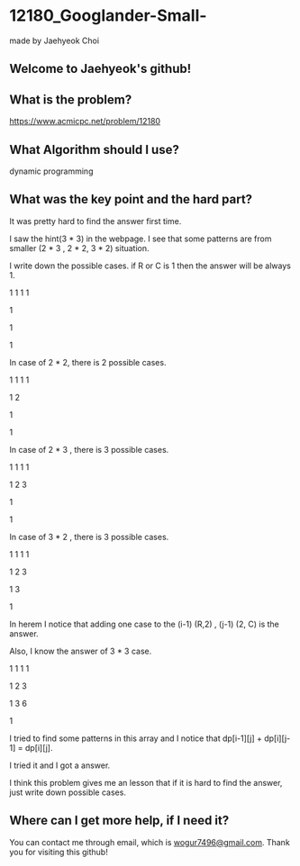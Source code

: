 # 12180_Googlander-Small-

made by Jaehyeok Choi

## Welcome to Jaehyeok's github!

## What is the problem?

https://www.acmicpc.net/problem/12180

## What Algorithm should I use?

dynamic programming

## What was the key point and the hard part?

It was pretty hard to find the answer first time. 

I saw the hint(3 * 3) in the webpage. I see that some patterns are from smaller (2 * 3 , 2 * 2, 3 * 2) situation.

I write down the possible cases. if R or C is 1 then the answer will be always 1.

1 1 1 1

1

1

1

In case of 2 * 2, there is 2 possible cases.

1 1 1 1

1 2

1

1

In case of 2 * 3 , there is 3 possible cases.

1 1 1 1

1 2 3

1

1

In case of 3 * 2 , there is 3 possible cases.

1 1 1 1

1 2 3

1 3

1

In herem I notice that adding one case to the (i-1) (R,2)  , (j-1) (2, C) is the answer.

Also, I know the answer of 3 * 3 case.

1 1 1 1

1 2 3

1 3 6

1

I tried to find some patterns in this array and I notice that dp[i-1][j] + dp[i][j-1] = dp[i][j].

I tried it and I got a answer.

I think this problem gives me an lesson that if it is hard to find the answer, just write down possible cases.

## Where can I get more help, if I need it?

You can contact me through email, which is wogur7496@gmail.com.
Thank you for visiting this github!
